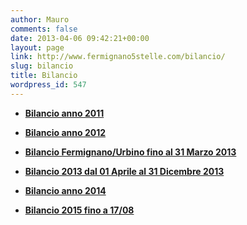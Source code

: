 ```yaml
---
author: Mauro
comments: false
date: 2013-04-06 09:42:21+00:00
layout: page
link: http://www.fermignano5stelle.com/bilancio/
slug: bilancio
title: Bilancio
wordpress_id: 547
---
```


  * **[Bilancio anno 2011](http://www.fermignano5stelle.com/wp-content/uploads/2013/04/bilancio-anno-2011.pdf)**


  * **[Bilancio anno 2012](http://www.fermignano5stelle.com/wp-content/uploads/2013/04/bilancio-anno-2012.pdf)**


  * **[Bilancio Fermignano/Urbino fino al 31 Marzo 2013](http://www.fermignano5stelle.com/wp-content/uploads/2013/04/bilancio-congiunto-fino-marzo-2013.pdf)**


  * **[Bilancio 2013 dal 01 Aprile al 31 Dicembre 2013](http://www.fermignano5stelle.com/wp-content/uploads/2013/04/bilancio-2013-dal-01-aprile-al-31-dicembre.pdf)**


  * **[Bilancio anno 2014](http://www.fermignano5stelle.com/wp-content/uploads/2015/01/Bilancio-2014.pdf)**


  * **[Bilancio 2015 fino a 17/08](http://www.fermignano5stelle.com/wp-content/uploads/2013/04/Bilancio-Fermignano-in-MoVimento-2015.pdf)**



